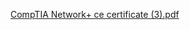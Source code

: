 [CompTIA Network+ ce certificate (3).pdf](https://github.com/ChristianLizardo/glowing-enigma/files/13531830/CompTIA.Network%2B.ce.certificate.3.pdf)
